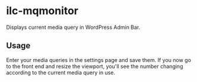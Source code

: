 ilc-mqmonitor
=============

Displays current media query in WordPress Admin Bar.

Usage
-----

Enter your media queries in the settings page and save them. If you now go to the front end and resize the viewport, you'll see the number changing according to the current media query in use.